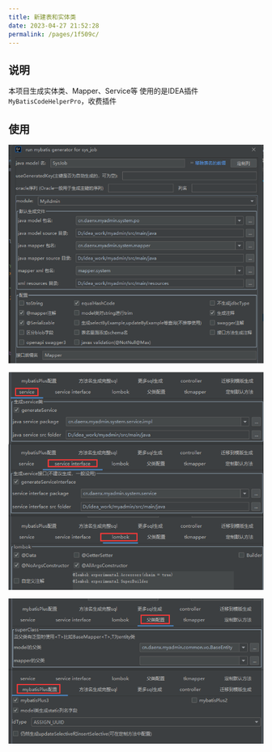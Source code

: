 ```yaml
---
title: 新建表和实体类
date: 2023-04-27 21:52:28
permalink: /pages/1f509c/
---
```

## 说明
本项目生成实体类、Mapper、Service等 使用的是IDEA插件`MyBatisCodeHelperPro`，收费插件

## 使用
![](/img/快速开始/4.png)

![](/img/快速开始/5.png)

![](/img/快速开始/6.png)
